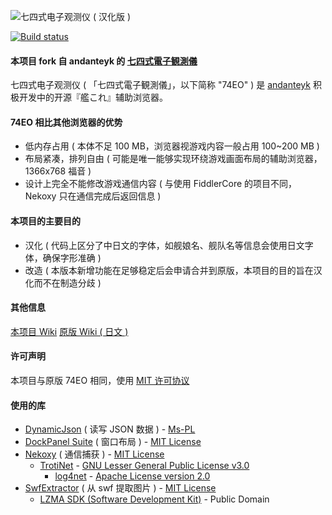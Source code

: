 ![七四式电子观测仪 ( 汉化版 )](https://gist.githubusercontent.com/RadarNyan/0e24f29bcf8be522c972f1621669e00c/raw/674df2250a4ed9aa9d8bdbf9117b77079d90b67d/74EO-RN-BANNER.png)

[![Build status](https://ci.appveyor.com/api/projects/status/c5b6vry20magv8ro/branch/master?svg=true)](https://ci.appveyor.com/project/RadarNyan/electronicobserver-icfh9/branch/master)
#### 本项目 fork 自 andanteyk 的 [七四式電子観測儀](https://github.com/andanteyk/ElectronicObserver)
七四式电子观测仪 ( 「七四式電子観測儀」，以下简称 "74EO" ) 是 [andanteyk](https://github.com/andanteyk) 积极开发中的开源『艦これ』辅助浏览器。

#### 74EO 相比其他浏览器的优势
* 低内存占用 ( 本体不足 100 MB，浏览器视游戏内容一般占用 100~200 MB ) 
* 布局紧凑，排列自由 ( 可能是唯一能够实现环绕游戏画面布局的辅助浏览器，1366x768 福音 )
* 设计上完全不能修改游戏通信内容 ( 与使用 FiddlerCore 的项目不同，Nekoxy 只在通信完成后返回信息 )

#### 本项目的主要目的
* 汉化 ( 代码上区分了中日文的字体，如舰娘名、舰队名等信息会使用日文字体，确保字形准确 )
* 改造 ( 本版本新增功能在足够稳定后会申请合并到原版，本项目的目的旨在汉化而不在制造分歧 )

#### 其他信息
[本项目 Wiki](https://github.com/RadarNyan/ElectronicObserver/wiki)
[原版 Wiki ( 日文 )](https://github.com/andanteyk/ElectronicObserver/wiki)

#### 许可声明
本项目与原版 74EO 相同，使用 [MIT 许可协议](https://github.com/andanteyk/ElectronicObserver/blob/master/LICENSE)  

#### 使用的库
* [DynamicJson](http://dynamicjson.codeplex.com/) ( 读写 JSON 数据 ) - [Ms-PL](https://github.com/andanteyk/ElectronicObserver/blob/master/Licenses/Ms-PL.txt)
* [DockPanel Suite](http://dockpanelsuite.com/) ( 窗口布局 ) - [MIT License](https://github.com/andanteyk/ElectronicObserver/blob/master/Licenses/DockPanelSuite.txt)
* [Nekoxy](https://github.com/veigr/Nekoxy) ( 通信捕获 ) - [MIT License](https://github.com/andanteyk/ElectronicObserver/blob/master/Licenses/Nekoxy.txt)
    * [TrotiNet](http://trotinet.sourceforge.net/) - [GNU Lesser General Public License v3.0](https://github.com/andanteyk/ElectronicObserver/blob/master/Licenses/LGPL.txt)
        * [log4net](https://logging.apache.org/log4net/) - [Apache License version 2.0](https://github.com/andanteyk/ElectronicObserver/blob/master/Licenses/Apache.txt)
* [SwfExtractor](https://github.com/andanteyk/SwfExtractor) ( 从 swf 提取图片 ) - [MIT License](https://github.com/andanteyk/ElectronicObserver/blob/master/Licenses/SwfExtractor.txt)
	* [LZMA SDK (Software Development Kit)](http://www.7-zip.org/sdk.html) - Public Domain
